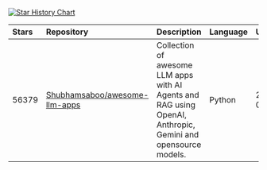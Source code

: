 [![Star History Chart](https://api.star-history.com/svg?repos=Shubhamsaboo/awesome-llm-apps&type=Date)](https://www.star-history.com/#Shubhamsaboo/awesome-llm-apps&Date)

|Stars|Repository|Description|Language|Updated|Created|
|:-|:-|:-|:-|:-|:-|
|56379|[Shubhamsaboo/awesome-llm-apps](https://github.com/Shubhamsaboo/awesome-llm-apps)|Collection of awesome LLM apps with AI Agents and RAG using OpenAI, Anthropic, Gemini and opensource models.|Python|2025-08-08|2024-04-29|
